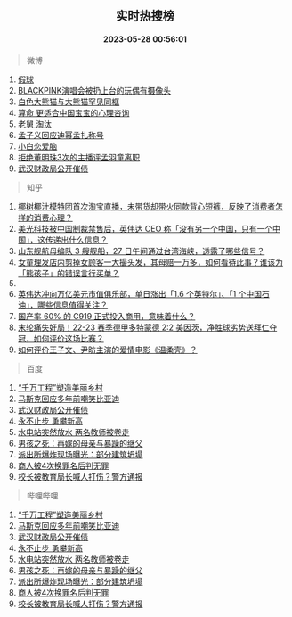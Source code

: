 <div align="center"><h2>实时热搜榜</h2><h4>2023-05-28 00:56:01</h4></div>

> 微博  

1. [假球](https://s.weibo.com/weibo?q=%E5%81%87%E7%90%83&t=31&band_rank=1&Refer=top)<br />
2. [BLACKPINK演唱会被扔上台的玩偶有摄像头](https://s.weibo.com/weibo?q=%23BLACKPINK%E6%BC%94%E5%94%B1%E4%BC%9A%E8%A2%AB%E6%89%94%E4%B8%8A%E5%8F%B0%E7%9A%84%E7%8E%A9%E5%81%B6%E6%9C%89%E6%91%84%E5%83%8F%E5%A4%B4%23&t=31&band_rank=2&Refer=top)<br />
3. [白色大熊猫与大熊猫罕见同框](https://s.weibo.com/weibo?q=%23%E7%99%BD%E8%89%B2%E5%A4%A7%E7%86%8A%E7%8C%AB%E4%B8%8E%E5%A4%A7%E7%86%8A%E7%8C%AB%E7%BD%95%E8%A7%81%E5%90%8C%E6%A1%86%23&t=31&band_rank=3&Refer=top)<br />
4. [算命 更适合中国宝宝的心理咨询](https://s.weibo.com/weibo?q=%E7%AE%97%E5%91%BD%20%E6%9B%B4%E9%80%82%E5%90%88%E4%B8%AD%E5%9B%BD%E5%AE%9D%E5%AE%9D%E7%9A%84%E5%BF%83%E7%90%86%E5%92%A8%E8%AF%A2&t=31&band_rank=4&Refer=top)<br />
5. [老舅 淘汰](https://s.weibo.com/weibo?q=%E8%80%81%E8%88%85%20%E6%B7%98%E6%B1%B0&t=31&band_rank=5&Refer=top)<br />
6. [孟子义回应迪幂孟扎称号](https://s.weibo.com/weibo?q=%23%E5%AD%9F%E5%AD%90%E4%B9%89%E5%9B%9E%E5%BA%94%E8%BF%AA%E5%B9%82%E5%AD%9F%E6%89%8E%E7%A7%B0%E5%8F%B7%23&t=31&band_rank=6&Refer=top)<br />
7. [小白恋爱脑](https://s.weibo.com/weibo?q=%23%E5%B0%8F%E7%99%BD%E6%81%8B%E7%88%B1%E8%84%91%23&t=31&band_rank=7&Refer=top)<br />
8. [拒绝董明珠3次的主播评孟羽童离职](https://s.weibo.com/weibo?q=%23%E6%8B%92%E7%BB%9D%E8%91%A3%E6%98%8E%E7%8F%A03%E6%AC%A1%E7%9A%84%E4%B8%BB%E6%92%AD%E8%AF%84%E5%AD%9F%E7%BE%BD%E7%AB%A5%E7%A6%BB%E8%81%8C%23&t=31&band_rank=8&Refer=top)<br />
9. [武汉财政局公开催债](https://s.weibo.com/weibo?q=%23%E6%AD%A6%E6%B1%89%E8%B4%A2%E6%94%BF%E5%B1%80%E5%85%AC%E5%BC%80%E5%82%AC%E5%80%BA%23&t=31&band_rank=9&Refer=top)<br />

> 知乎  

1. [椰树椰汁模特团首次淘宝直播，未带货却带火同款背心短裤，反映了消费者怎样的消费心理？](https://www.zhihu.com/question/603161031)<br />
2. [美光科技被中国制裁禁售后，英伟达 CEO 称「没有另一个中国，只有一个中国」，这传递出什么信息？](https://www.zhihu.com/question/602921030)<br />
3. [山东舰航母编队 3 艘舰船，27 日午间通过台湾海峡，透露了哪些信号？](https://www.zhihu.com/question/603320386)<br />
4. [女童理发店内剪掉女顾客一大撮头发，其母赔一万多，如何看待此事？谁该为「熊孩子」的错误言行买单？](https://www.zhihu.com/question/603155943)<br />
5. []()<br />
6. [英伟达冲向万亿美元市值俱乐部，单日涨出「1.6 个英特尔」、「1 个中国石油」，哪些信息值得关注？](https://www.zhihu.com/question/603327119)<br />
7. [国产率 60% 的 C919 正式投入商用，意味着什么？](https://www.zhihu.com/question/603289064)<br />
8. [末轮痛失好局！22-23 赛季德甲多特蒙德 2:2 美因茨，净胜球劣势送拜仁夺冠，如何评价这场比赛？](https://www.zhihu.com/question/603380632)<br />
9. [如何评价王子文、尹昉主演的爱情电影《温柔壳》？](https://www.zhihu.com/question/601084728)<br />

> 百度  

1. [“千万工程”塑造美丽乡村](https://www.baidu.com/s?wd=%E2%80%9C%E5%8D%83%E4%B8%87%E5%B7%A5%E7%A8%8B%E2%80%9D%E5%A1%91%E9%80%A0%E7%BE%8E%E4%B8%BD%E4%B9%A1%E6%9D%91&sa=fyb_news&rsv_dl=fyb_news)<br />
2. [马斯克回应多年前嘲笑比亚迪](https://www.baidu.com/s?wd=%E9%A9%AC%E6%96%AF%E5%85%8B%E5%9B%9E%E5%BA%94%E5%A4%9A%E5%B9%B4%E5%89%8D%E5%98%B2%E7%AC%91%E6%AF%94%E4%BA%9A%E8%BF%AA&sa=fyb_news&rsv_dl=fyb_news)<br />
3. [武汉财政局公开催债](https://www.baidu.com/s?wd=%E6%AD%A6%E6%B1%89%E8%B4%A2%E6%94%BF%E5%B1%80%E5%85%AC%E5%BC%80%E5%82%AC%E5%80%BA&sa=fyb_news&rsv_dl=fyb_news)<br />
4. [永不止步 勇攀新高](https://www.baidu.com/s?wd=%E6%B0%B8%E4%B8%8D%E6%AD%A2%E6%AD%A5+%E5%8B%87%E6%94%80%E6%96%B0%E9%AB%98&sa=fyb_news&rsv_dl=fyb_news)<br />
5. [水电站突然放水 两名教师被卷走](https://www.baidu.com/s?wd=%E6%B0%B4%E7%94%B5%E7%AB%99%E7%AA%81%E7%84%B6%E6%94%BE%E6%B0%B4+%E4%B8%A4%E5%90%8D%E6%95%99%E5%B8%88%E8%A2%AB%E5%8D%B7%E8%B5%B0&sa=fyb_news&rsv_dl=fyb_news)<br />
6. [男孩之死：再嫁的母亲与暴躁的继父](https://www.baidu.com/s?wd=%E7%94%B7%E5%AD%A9%E4%B9%8B%E6%AD%BB%EF%BC%9A%E5%86%8D%E5%AB%81%E7%9A%84%E6%AF%8D%E4%BA%B2%E4%B8%8E%E6%9A%B4%E8%BA%81%E7%9A%84%E7%BB%A7%E7%88%B6&sa=fyb_news&rsv_dl=fyb_news)<br />
7. [派出所爆炸现场曝光：部分建筑坍塌](https://www.baidu.com/s?wd=%E6%B4%BE%E5%87%BA%E6%89%80%E7%88%86%E7%82%B8%E7%8E%B0%E5%9C%BA%E6%9B%9D%E5%85%89%EF%BC%9A%E9%83%A8%E5%88%86%E5%BB%BA%E7%AD%91%E5%9D%8D%E5%A1%8C&sa=fyb_news&rsv_dl=fyb_news)<br />
8. [商人被4次换罪名后判无罪](https://www.baidu.com/s?wd=%E5%95%86%E4%BA%BA%E8%A2%AB4%E6%AC%A1%E6%8D%A2%E7%BD%AA%E5%90%8D%E5%90%8E%E5%88%A4%E6%97%A0%E7%BD%AA&sa=fyb_news&rsv_dl=fyb_news)<br />
9. [校长被教育局长喊人打伤？警方通报](https://www.baidu.com/s?wd=%E6%A0%A1%E9%95%BF%E8%A2%AB%E6%95%99%E8%82%B2%E5%B1%80%E9%95%BF%E5%96%8A%E4%BA%BA%E6%89%93%E4%BC%A4%EF%BC%9F%E8%AD%A6%E6%96%B9%E9%80%9A%E6%8A%A5&sa=fyb_news&rsv_dl=fyb_news)<br />

> 哔哩哔哩  

1. [“千万工程”塑造美丽乡村](https://www.baidu.com/s?wd=%E2%80%9C%E5%8D%83%E4%B8%87%E5%B7%A5%E7%A8%8B%E2%80%9D%E5%A1%91%E9%80%A0%E7%BE%8E%E4%B8%BD%E4%B9%A1%E6%9D%91&sa=fyb_news&rsv_dl=fyb_news)<br />
2. [马斯克回应多年前嘲笑比亚迪](https://www.baidu.com/s?wd=%E9%A9%AC%E6%96%AF%E5%85%8B%E5%9B%9E%E5%BA%94%E5%A4%9A%E5%B9%B4%E5%89%8D%E5%98%B2%E7%AC%91%E6%AF%94%E4%BA%9A%E8%BF%AA&sa=fyb_news&rsv_dl=fyb_news)<br />
3. [武汉财政局公开催债](https://www.baidu.com/s?wd=%E6%AD%A6%E6%B1%89%E8%B4%A2%E6%94%BF%E5%B1%80%E5%85%AC%E5%BC%80%E5%82%AC%E5%80%BA&sa=fyb_news&rsv_dl=fyb_news)<br />
4. [永不止步 勇攀新高](https://www.baidu.com/s?wd=%E6%B0%B8%E4%B8%8D%E6%AD%A2%E6%AD%A5+%E5%8B%87%E6%94%80%E6%96%B0%E9%AB%98&sa=fyb_news&rsv_dl=fyb_news)<br />
5. [水电站突然放水 两名教师被卷走](https://www.baidu.com/s?wd=%E6%B0%B4%E7%94%B5%E7%AB%99%E7%AA%81%E7%84%B6%E6%94%BE%E6%B0%B4+%E4%B8%A4%E5%90%8D%E6%95%99%E5%B8%88%E8%A2%AB%E5%8D%B7%E8%B5%B0&sa=fyb_news&rsv_dl=fyb_news)<br />
6. [男孩之死：再嫁的母亲与暴躁的继父](https://www.baidu.com/s?wd=%E7%94%B7%E5%AD%A9%E4%B9%8B%E6%AD%BB%EF%BC%9A%E5%86%8D%E5%AB%81%E7%9A%84%E6%AF%8D%E4%BA%B2%E4%B8%8E%E6%9A%B4%E8%BA%81%E7%9A%84%E7%BB%A7%E7%88%B6&sa=fyb_news&rsv_dl=fyb_news)<br />
7. [派出所爆炸现场曝光：部分建筑坍塌](https://www.baidu.com/s?wd=%E6%B4%BE%E5%87%BA%E6%89%80%E7%88%86%E7%82%B8%E7%8E%B0%E5%9C%BA%E6%9B%9D%E5%85%89%EF%BC%9A%E9%83%A8%E5%88%86%E5%BB%BA%E7%AD%91%E5%9D%8D%E5%A1%8C&sa=fyb_news&rsv_dl=fyb_news)<br />
8. [商人被4次换罪名后判无罪](https://www.baidu.com/s?wd=%E5%95%86%E4%BA%BA%E8%A2%AB4%E6%AC%A1%E6%8D%A2%E7%BD%AA%E5%90%8D%E5%90%8E%E5%88%A4%E6%97%A0%E7%BD%AA&sa=fyb_news&rsv_dl=fyb_news)<br />
9. [校长被教育局长喊人打伤？警方通报](https://www.baidu.com/s?wd=%E6%A0%A1%E9%95%BF%E8%A2%AB%E6%95%99%E8%82%B2%E5%B1%80%E9%95%BF%E5%96%8A%E4%BA%BA%E6%89%93%E4%BC%A4%EF%BC%9F%E8%AD%A6%E6%96%B9%E9%80%9A%E6%8A%A5&sa=fyb_news&rsv_dl=fyb_news)<br />
